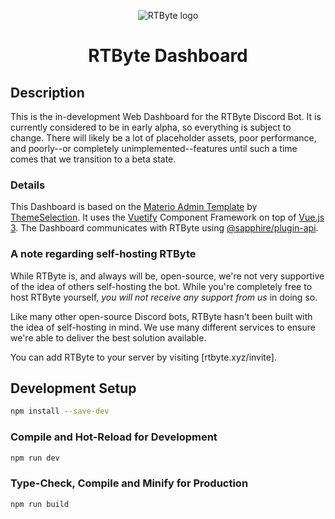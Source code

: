 <div align="center">

![RTByte logo](https://rtbyte.xyz/android-chrome-192x192.png)

# RTByte Dashboard

</div>

## Description

This is the in-development Web Dashboard for the RTByte Discord Bot. It is currently considered to be in early alpha, so everything is subject to change. There will likely be a lot of placeholder assets, poor performance, and poorly--or completely unimplemented--features until such a time comes that we transition to a beta state.

### Details

This Dashboard is based on the [Materio Admin Template](https://github.com/themeselection/materio-vuetify-vuejs-admin-template-free) by [ThemeSelection](https://themeselection.com/). It uses the [Vuetify](https://vuetifyjs.com/en/) Component Framework on top of [Vue.js 3](https://vuejs.org/). The Dashboard communicates with RTByte using [@sapphire/plugin-api](https://github.com/sapphiredev/plugins/tree/main/packages/api).

### A note regarding self-hosting RTByte

While RTByte is, and always will be, open-source, we're not very supportive of the idea of others self-hosting the bot. While you're completely free to host RTByte yourself, _you will not receive any support from us_ in doing so.

Like many other open-source Discord bots, RTByte hasn't been built with the idea of self-hosting in mind. We use many different services to ensure we're able to deliver the best solution available.

You can add RTByte to your server by visiting [rtbyte.xyz/invite].

## Development Setup

```sh
npm install --save-dev
```

### Compile and Hot-Reload for Development

```sh
npm run dev
```

### Type-Check, Compile and Minify for Production

```sh
npm run build
```
